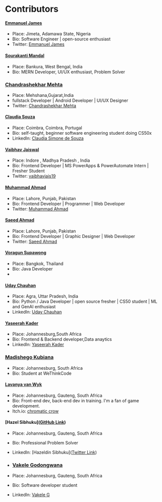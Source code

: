 # Contributors

#### [Emmanuel James](https://github.com/Deerah1234)
- Place: Jimeta, Adamawa State, Nigeria
- Bio: Software Engineer | open-source enthusiast
- Twitter: [Emmanuel James](https://twitter.com/0xDeerah)

#### [Sourakanti Mandal](https://github.com/Sonu64)
- Place: Bankura, West Bengal, India
- Bio: MERN Developer, UI/UX enthusiast, Problem Solver

### [Chandrashekhar Mehta](https://github.com/mehtachandrashekhar)
- Place: Mehshana,Gujarat,India
- fullstack Developer | Android Developer | UI/UX Designer
- Twitter: [Chandrashekhar Mehta](https://twitter.com/Mehtachandrash1)

#### [Claudia Souza](https://github.com/ClaudiaSouza1812)
- Place: Coimbra, Coimbra, Portugal
- Bio: self-taught, beginner software engineering student doing CS50x
- LinkedIn: [Claudia Simone de Souza](www.linkedin.com/in/claudiasouza1812)

#### [Vaibhav Jaiswal](https://github.com/Vaibhav871)
- Place: Indore , Madhya Pradesh , India
- Bio: Frontend Developer | MS PowerApps & PowerAutomate Intern | Fresher Student
- Twitter: [vaibhavjais19](https://twitter.com/vaibhavjais19?t=jC4jU88rGd4wn-L0uaC6YQ&s=09)

#### [Muhammad Ahmad](https://github.com/MAhmad787)
- Place: Lahore, Punjab, Pakistan
- Bio: Frontend Developer | Programmer | Web Developer
- Twitter: [Muhammad Ahmad](https://twitter.com/MAhmad_787)

#### [Saeed Ahmad](https://github.com/saeedahmedasad)
- Place: Lahore, Punjab, Pakistan
- Bio: Frontend Developer | Graphic Designer | Web Developer
- Twitter: [Saeed Ahmad](https://twitter.com/saeed_phooli)

#### [Voragun Supawong](https://github.com/voraguns)
- Place: Bangkok, Thailand
- Bio: Java Developer
- 

#### [Uday Chauhan](https://github.com/Udaychauhan1724)
- Place: Agra, Uttar Pradesh, India
- Bio: Python / Java Developer | open source fresher | CS50 student | ML and GenAI enthusiast
- LinkedIn: [Uday Chauhan](www.linkedin.com/in/uday-chauhan-160237292)

#### [Yaseerah Kader](https://github.com/Yaseerahk)
- Place: Johannesburg,South Africa
- Bio: Frontend & Backend developer,Data anaytics
- LinkedIn: [Yaseerah Kader](https://www.linkedin.com/in/yaseerah-kader-ab509528a/)

### [Madishego Kubiana](https://github.com/madishego)
- Place: Johannesburg, South Africa
- Bio: Student at WeThinkCode

#### [Lavanya van Wyk](https://github.com/lavanya-vanwyk)
- Place: Johannesburg, Gauteng, South Africa
- Bio: Front-end dev, back-end dev in training. I'm a fan of game development.
- Itch.io: [chromatic crow](https://chromatic-crow.itch.io/)

#### [Hazel Sibhuku]([GitHub Link](https://github.com/let-Hazel))
- Place: Johannesburg, Gauteng, South Africa
- Bio: Professional Problem Solver
- LinkedIn: [Hazeldin Sibhuku]([Twitter Link](https://www.linkedin.com/in/hazeldin-sibhuku-3364a3248/))

- ### [Vakele Godongwana](https://github.com/Vakele-G)
- Place: Johannesburg, Gauteng, South Africa
- Bio: Software developer student
- LinkedIn: [Vakele G](https://www.linkedin.com/in/vakele-g-966b52273/)
